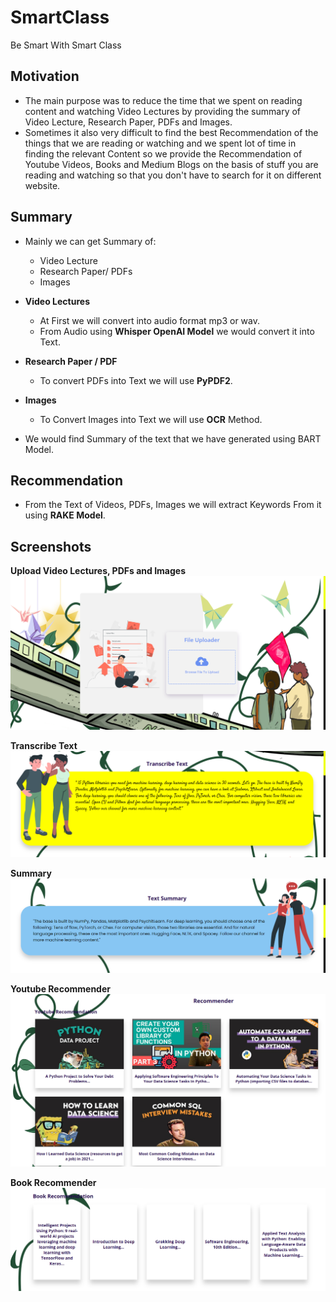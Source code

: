 # SmartClass
Be Smart With Smart Class  

## Motivation
- The main purpose was to reduce the time that we spent on reading content and watching Video Lectures by providing the summary of Video Lecture, Research Paper, PDFs and Images.  
- Sometimes it also very difficult to find the best Recommendation of the things that we are reading or watching and we spent lot of time in finding the relevant Content so we provide the Recommendation of Youtube Videos, Books and Medium Blogs  on the basis of stuff you are reading and watching so that you don't have to search for it on different website.  

## Summary  
- Mainly we can get Summary of:
  - Video Lecture
  - Research Paper/ PDFs
  - Images

- **Video Lectures**  
  - At First we will convert into audio format mp3 or wav.
  - From Audio using **Whisper OpenAI Model** we would convert it into Text.

- **Research Paper / PDF**
  - To convert PDFs into Text we will use **PyPDF2**.

- **Images**
  - To Convert Images into Text we will use **OCR** Method.

- We would find Summary of the text that we have generated using BART Model.  



## Recommendation
- From the Text of Videos, PDFs, Images we will extract Keywords From it using **RAKE Model**.

## Screenshots
**Upload Video Lectures, PDFs and Images**
![Upload Video Lecture, PDFs and Images](https://github.com/GAUTAMSINGH102/SmartClass/blob/main/WebsiteImages/upload.png)

**Transcribe Text**
![Transcribe Text](https://github.com/GAUTAMSINGH102/SmartClass/blob/main/WebsiteImages/transcribe.png)

**Summary**
![Summary](https://github.com/GAUTAMSINGH102/SmartClass/blob/main/WebsiteImages/summary.png)

**Youtube Recommender**
![Youtube Recommender](https://github.com/GAUTAMSINGH102/SmartClass/blob/main/WebsiteImages/youtuberecommender.png)

**Book Recommender**
![Book Recommender](https://github.com/GAUTAMSINGH102/SmartClass/blob/main/WebsiteImages/bookrecommender.png)

